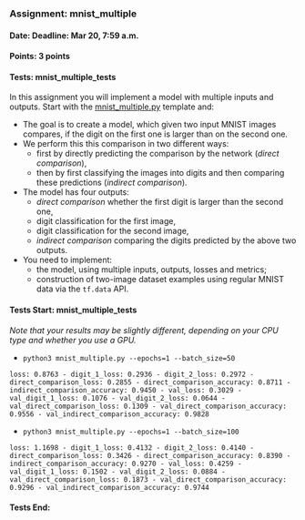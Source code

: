 ### Assignment: mnist_multiple
#### Date: Deadline: Mar 20, 7:59 a.m.
#### Points: 3 points
#### Tests: mnist_multiple_tests

In this assignment you will implement a model with multiple inputs and outputs.
Start with the [mnist_multiple.py](https://github.com/ufal/npfl114/tree/master/labs/04/mnist_multiple.py)
template and:
- The goal is to create a model, which given two input MNIST images compares, if the
  digit on the first one is larger than on the second one.
- We perform this this comparison in two different ways:
  - first by directly predicting the comparison by the network (_direct comparison_),
  - then by first classifying the images into digits and then comparing these predictions (_indirect comparison_).
- The model has four outputs:
  - _direct comparison_ whether the first digit is larger than the second one,
  - digit classification for the first image,
  - digit classification for the second image,
  - _indirect comparison_ comparing the digits predicted by the above two outputs.
- You need to implement:
  - the model, using multiple inputs, outputs, losses and metrics;
  - construction of two-image dataset examples using regular MNIST data via the `tf.data` API.

#### Tests Start: mnist_multiple_tests
_Note that your results may be slightly different, depending on your CPU type and whether you use a GPU._
- `python3 mnist_multiple.py --epochs=1 --batch_size=50`
```
loss: 0.8763 - digit_1_loss: 0.2936 - digit_2_loss: 0.2972 - direct_comparison_loss: 0.2855 - direct_comparison_accuracy: 0.8711 - indirect_comparison_accuracy: 0.9450 - val_loss: 0.3029 - val_digit_1_loss: 0.1076 - val_digit_2_loss: 0.0644 - val_direct_comparison_loss: 0.1309 - val_direct_comparison_accuracy: 0.9556 - val_indirect_comparison_accuracy: 0.9828
```
- `python3 mnist_multiple.py --epochs=1 --batch_size=100`
```
loss: 1.1698 - digit_1_loss: 0.4132 - digit_2_loss: 0.4140 - direct_comparison_loss: 0.3426 - direct_comparison_accuracy: 0.8390 - indirect_comparison_accuracy: 0.9270 - val_loss: 0.4259 - val_digit_1_loss: 0.1502 - val_digit_2_loss: 0.0884 - val_direct_comparison_loss: 0.1873 - val_direct_comparison_accuracy: 0.9296 - val_indirect_comparison_accuracy: 0.9744
```
#### Tests End:
